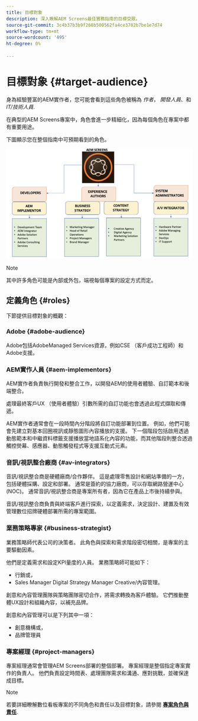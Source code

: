 ```yaml
---
title: 目標對象
description: 深入瞭解AEM Screens最佳實務指南的目標受眾。
source-git-commit: 3c4b37b3b9f268b500562fa4ce3782b7be1e7d74
workflow-type: tm+mt
source-wordcount: '495'
ht-degree: 0%

---
```



# 目標對象 {#target-audience}

身為經驗豐富的AEM實作者，您可能會看到這些角色被稱為 *作者*， *開發人員*、和 *IT/技術人員*.

在典型的AEM Screens專案中，角色會進一步精細化，因為每個角色在專案中都有重要用途。

下圖顯示您在整個指南中可預期看到的角色。

![](/help/assets/roles-used.png)

>[!NOTE]
>其中許多角色可能是內部或外包，端視每個專案的設定方式而定。

## 定義角色 {#roles}

下節提供目標對象的概觀：

### Adobe {#adobe-audience}

Adobe包括AdobeManaged Services資源，例如CSE （客戶成功工程師）和Adobe支援。

### AEM實作人員 {#aem-implementors}

AEM實作者負責執行開發和整合工作，以開發AEM的使用者體驗、自訂範本和後端整合。

處理最終客戶UX （使用者體驗）引數所需的自訂功能也會透過此程式擷取和傳遞。

AEM實作者通常會在一段時間內分階段將自訂功能部署到位置。 例如，他們可能會先建立對基本回圈視訊或靜態圖形內容播放的支援。 下一個階段包括啟用透過動態範本和中繼資料標籤支援播放當地語系化內容的功能，而其他階段則整合透過觸控熒幕、感應器、動態觸發程式等支援互動式元素。

### 音訊/視訊整合廠商 {#av-integrators}

音訊/視訊整合商是硬體廠商/合作夥伴。 這是處理零售設計和網站準備的一方，包括硬體採購、設定和部署。 通常是簽約的協力廠商，可以存取網路營運中心(NOC)。 通常音訊/視訊整合商是專案所有者，因為它在產品上市後持續參與。

音訊/視訊整合商負責與終端客戶進行探索，以定義需求，決定設計、建置及有效管理數位招牌硬體部署所需的專案範圍。

### 業務策略專家 {#business-strategist}

業務策略師代表公司的決策者。 此角色與探索和需求階段密切相關，是專案的主要驅動因素。

他們是定義需求和設定KPI量度的人員。 業務策略師可能如下：

* 行銷或，
* Sales Manager Digital Strategy Manager Creative/內容管理。

創意和內容管理團隊與策略團隊密切合作，將需求轉換為客戶體驗。 它們推動整體UX設計和組織內容，以補充品牌。

創意和內容管理可以是下列其中一項：

* 創意機構或，
* 品牌管理員

### 專案經理 {#project-managers}

專案經理通常會管理AEM Screens部署的整個部署。 專案經理是整個指定專案實作的負責人。 他們負責設定時間表、處理團隊需求和溝通、應對挑戰，並確保達成目標。

>[!NOTE]
>若要詳細瞭解數位看板專案的不同角色和責任以及目標對象，請參閱 **[專案角色與責任](https://experienceleague.adobe.com/en/docs/experience-manager-screens/user-guide/digital-signage-network/project-roles-responsibilities)**.
